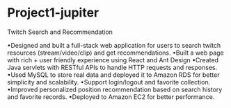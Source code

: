 # Project1-jupiter
Twitch Search and Recommendation

•Designed and built a full-stack web application for users to search twitch resources (stream/video/clip) and get recommendations.
•Built a web page with rich + user friendly experience using React and Ant Design
•Created Java servlets with RESTful APIs to handle HTTP requests and responses.
•Used MySQL to store real data and deployed it to Amazon RDS for better simplicity and scalability.
•Support login/logout and favorite collection.
•Improved personalized position recommendation based on search history and favorite records.
•Deployed to Amazon EC2 for better performance.
